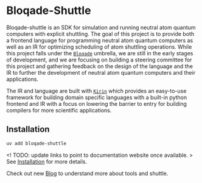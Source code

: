 # Bloqade-Shuttle

Bloqade-shuttle is an SDK for simulation and running neutral atom quantum computers
with explicit shuttling. The goal of this project is to provide both a frontend language
for programming neutral atom quantum computers as well as an IR for optimizing
scheduling of atom shuttling operations. While this project falls under the
[`Bloqade`](https://bloqade.quera.com/latest/) umbrella, we are still in the early
stages of development, and we are focusing on building a steering committee for this
project and gathering feedback on the design of the language and the IR to further the
development of neutral atom quantum computers and their applications.

The IR and language are built with [`Kirin`](https://queracomputing.github.io/kirin/latest/)
which provides an easy-to-use framework for building domain specific languages with a
built-in python frontend and IR with a focus on lowering the barrier to entry for
building compilers for more scientific applications.

## Installation

```bash
uv add bloqade-shuttle
```
<! TODO: update links to point to documentation website once available. >
See [Installation](install.md) for more details.

Check out new [Blog](blog/index.md) to understand more about tools and shuttle.
